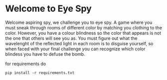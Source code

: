 # Welcome to Eye Spy

Welcome aspiring spy, we challenge you to eye spy. A game where you must sneak through rooms of different color by matching you clothing to the color. However, you have a colour blindness so the color that appears is not the one that others will see you as. You must figure out what the wavelenght of the reflected light in each room is to disguise yourself, so when faced with your final challenge you can recognize which color blindess you have to defuse the bomb.

for requirements do

```
pip install -r requirements.txt
```
